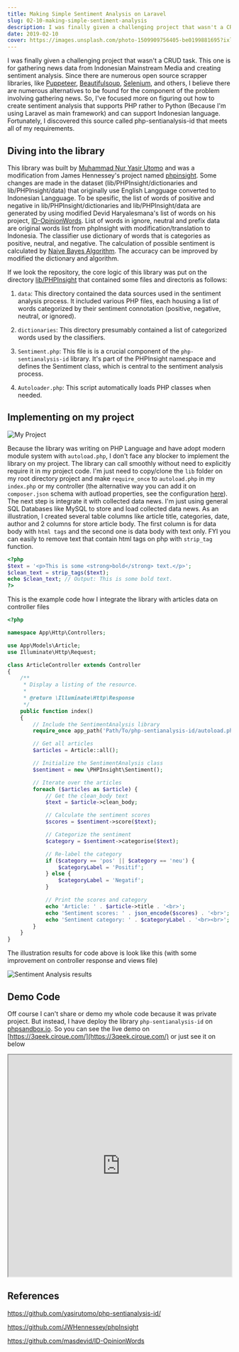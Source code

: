 ```yaml
---
title: Making Simple Sentiment Analysis on Laravel
slug: 02-10-making-simple-sentiment-analysis
description: I was finally given a challenging project that wasn't a CRUD task. This one is for gathering news data from Indonesian Mainstream Media and creating sentiment analysis.
date: 2019-02-10
cover: https://images.unsplash.com/photo-1509909756405-be0199881695?ixlib=rb-4.0.3&ixid=M3wxMjA3fDB8MHxwaG90by1wYWdlfHx8fGVufDB8fHx8fA%3D%3D&auto=format&fit=crop&w=2370&q=80
---
```


I was finally given a challenging project that wasn't a CRUD task. This one is for gathering news data from Indonesian Mainstream Media and creating sentiment analysis. Since there are numerous open source scrapper libraries, like [Puppeteer](https://github.com/puppeteer/puppeteer), [Beautifulsoup](https://www.crummy.com/software/BeautifulSoup/), [Selenium](https://github.com/SeleniumHQ/selenium), and others, I believe there are numerous alternatives to be found for the component of the problem involving gathering news. So, I've focused more on figuring out how to create sentiment analysis that supports PHP rather to Python (Because I'm using Laravel as main framework) and can support Indonesian language. Fortunately, I discovered this source called php-sentianalysis-id that meets all of my requirements.

## Diving into the library

This library was built by [Muhammad Nur Yasir Utomo](https://github.com/yasirutomo) and was a modification from James Hennessey's project named [phpinsight](https://github.com/JWHennessey/phpInsight). Some changes are made in the dataset (lib/PHPInsight/dictionaries and lib/PHPInsight/data) that originally use English Langguage converted to Indonesian Langguage. To be spesific, the list of words of positive and negative in lib/PHPInsight/dictionaries and lib/PHPInsight/data are generated by using modified Devid Haryalesmana's list of words on his project, [ID-OpinionWords](https://github.com/masdevid/ID-OpinionWords). List of words in ignore, neutral and prefix data are original words list from phpInsight with modification/translation to Indonesia. The classifier use dictionary of words that is categories as positive, neutral, and negative. The calculation of possible sentiment is calculated by [Naive Bayes Algorithm](https://en.wikipedia.org/wiki/Naive_Bayes_classifier). The accuracy can be improved by modified the dictionary and algorithm.

If we look the repository, the core logic of this library was put on the directory [lib/PHPInsight](https://github.com/yasirutomo/php-sentianalysis-id/tree/master/lib/PHPInsight) that contained some files and directoris as follows:

1. `data`: This directory contained the data sources used in the sentiment analysis process. It included various PHP files, each housing a list of words categorized by their sentiment connotation (positive, negative, neutral, or ignored).

2. `dictionaries`: This directory presumably contained a list of categorized words used by the classifiers.

3. `Sentiment.php`: This file is is a crucial component of the `php-sentianalysis-id` library. It's part of the PHPInsight namespace and defines the Sentiment class, which is central to the sentiment analysis process.

4. `Autoloader.php`: This script automatically loads PHP classes when needed.

## Implementing on my project

![My Project](https://scontent.fsub3-2.fna.fbcdn.net/v/t1.6435-9/46443393_322609908569601_6398448604620521472_n.jpg?_nc_cat=105&ccb=1-7&_nc_sid=174925&_nc_eui2=AeF1cngkLKbkXpD_J6vz_pPONg71lJI2EMk2DvWUkjYQyQGQ_2IW0HnNr0yR-z3Ouoq2_R5apXbN1iU6sY5CJSpe&_nc_ohc=532UxtXHWMUAX_-aoew&_nc_ht=scontent.fsub3-2.fna&oh=00_AfCoweys6Id9kMlrGdjKv9sZwrNFOjP6LnF6z6NPeFST6g&oe=64AF9C22)

Because the library was writing on PHP Language and have adopt modern module system with `autoload.php`, I don't face any blocker to implement the library on my project. The library can call smoothly without need to explicitly require it in my project code. I'm just need to copy/clone the `lib` folder on my root directory project and make `require_once` to `autoload.php` in my `index.php` or my controller (the alternative way you can add it on `composer.json` schema with autload properties, see the configuration [here](https://getcomposer.org/doc/04-schema.md#autoload)). The next step is integrate it with collected data news. I'm just using general SQL Databases like MySQL to store and load collected data news. As an illustration, I created several table columns like article title, categories, date, author and 2 columns for store article body. The first column is for data body with `html tags` and the second one is data body with text only. FYI you can easily to remove text that contain html tags on php with `strip_tag` function.

```php
<?php
$text = '<p>This is some <strong>bold</strong> text.</p>';
$clean_text = strip_tags($text);
echo $clean_text; // Output: This is some bold text.
?>
```

This is the example code how I integrate the library with articles data on controller files

```php
<?php

namespace App\Http\Controllers;

use App\Models\Article;
use Illuminate\Http\Request;

class ArticleController extends Controller
{
    /**
     * Display a listing of the resource.
     *
     * @return \Illuminate\Http\Response
     */
    public function index()
    {
        // Include the SentimentAnalysis library
        require_once app_path('Path/To/php-sentianalysis-id/autoload.php');

        // Get all articles
        $articles = Article::all();

        // Initialize the SentimentAnalysis class
        $sentiment = new \PHPInsight\Sentiment();

        // Iterate over the articles
        foreach ($articles as $article) {
            // Get the clean_body text
            $text = $article->clean_body;

            // Calculate the sentiment scores
            $scores = $sentiment->score($text);

            // Categorize the sentiment
            $category = $sentiment->categorise($text);

            // Re-label the category
            if ($category == 'pos' || $category == 'neu') {
                $categoryLabel = 'Positif';
            } else {
                $categoryLabel = 'Negatif';
            }

            // Print the scores and category
            echo 'Article: ' . $article->title . '<br>';
            echo 'Sentiment scores: ' . json_encode($scores) . '<br>';
            echo 'Sentiment category: ' . $categoryLabel . '<br><br>';
        }
    }
}
```

The illustration results for code above is look like this (with some improvement on controller response and views file)

![Sentiment Analysis results](https://scontent.fsub4-1.fna.fbcdn.net/v/t1.6435-9/45693882_315828319247760_5957500431352463360_n.jpg?_nc_cat=110&ccb=1-7&_nc_sid=730e14&_nc_eui2=AeFc81IHuZez5sAWjlpJIYcqahTFd7DKkE9qFMV3sMqQT8mQRBBOY5uLRuu31EFti_T6axDFuBcJUoL7yQn-cXBF&_nc_ohc=yqBoLvD7L-UAX8OKTtC&_nc_ht=scontent.fsub4-1.fna&oh=00_AfBq40f73NxHfVoE5a_bC-5iDUdsEUD06OvbVUkOiXfsqw&oe=64AFFEAF)

## Demo Code

Off course I can't share or demo my whole code because it was private project. But instead, I have deploy the library `php-sentianalysis-id` on [phpsandbox.io](https://phpsandbox.io/). So you can see the live demo on [https://3qeek.ciroue.com/](https://3qeek.ciroue.com/) or just see it on below

<iframe src="https://phpsandbox.io/e/x/3qeek?&layout=Preview&iframeId=2b776fmvu5&theme=dark&defaultPath=/&showExplorer=no" style="display: block" loading="lazy" allow="accelerometer; autoplay; encrypted-media; gyroscope; picture-in-picture" height="500px" width="100%"></iframe>

## References

https://github.com/yasirutomo/php-sentianalysis-id/

https://github.com/JWHennessey/phpInsight

https://github.com/masdevid/ID-OpinionWords
